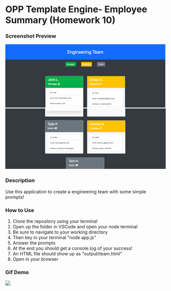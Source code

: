 # OPP Template Engine- Employee Summary (Homework 10)

### Screenshot Preview
![Preview1](preview/engineering-team1.png)
![Preview2](preview/engineering-team2.png)
### Description
Use this application to create a engineering team with some simple prompts! 

### How to Use
1. Clone the repository using your terminal
2. Open up the folder in VSCode and open your node terminal
3. Be sure to navigate to your working directory
4. Then key in your terminal "node app.js"
5. Answer the prompts
6. At the end you should get a console.log of your success!
7. An HTML file should show up as "output/team.html"
8. Open in your browser

### Gif Demo
![](./)

